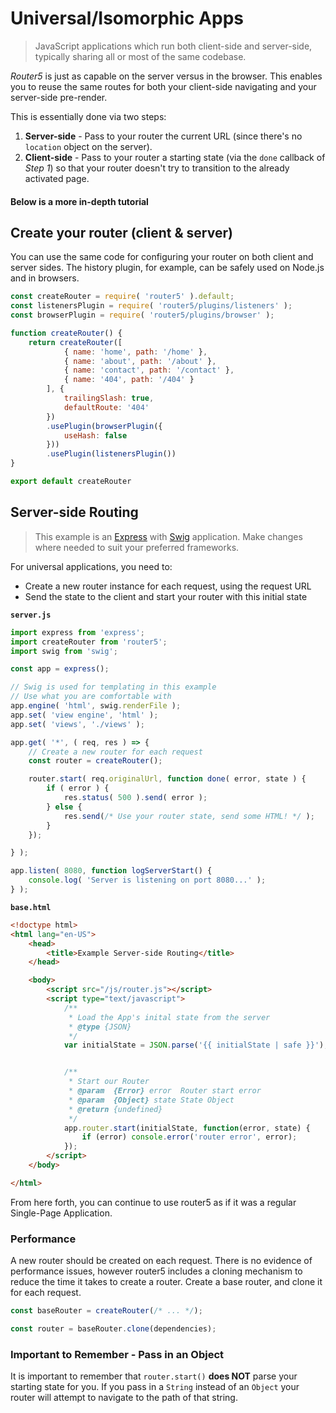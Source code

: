 # Universal/Isomorphic Apps

> JavaScript applications which run both client-side and server-side, typically sharing all or most of the same codebase.

_Router5_ is just as capable on the server versus in the browser. This enables you to reuse the same routes for both your client-side navigating and your server-side pre-render.

This is essentially done via two steps:

 1. **Server-side** - Pass to your router the current URL (since there's no `location` object on the server).
 2. **Client-side** - Pass to your router a starting state (via the `done` callback of _Step 1_) so that your router doesn't try to transition to the already activated page.

#### Below is a more in-depth tutorial

## Create your router (client & server)

You can use the same code for configuring your router on both client and server sides. The history plugin, for example, can be safely used on Node.js and in browsers.

```js
const createRouter = require( 'router5' ).default;
const listenersPlugin = require( 'router5/plugins/listeners' );
const browserPlugin = require( 'router5/plugins/browser' );

function createRouter() {
    return createRouter([
            { name: 'home', path: '/home' },
            { name: 'about', path: '/about' },
            { name: 'contact', path: '/contact' },
            { name: '404', path: '/404' }
        ], {
            trailingSlash: true,
            defaultRoute: '404'
        })
        .usePlugin(browserPlugin({
            useHash: false
        }))
        .usePlugin(listenersPlugin())
}

export default createRouter
```

## Server-side Routing
> This example is an [Express](http://expressjs.com/) with [Swig](http://paularmstrong.github.io/swig/) application. Make changes where needed to suit your preferred frameworks.

For universal applications, you need to:
- Create a new router instance for each request, using the request URL
- Send the state to the client and start your router with this initial state

**`server.js`**
```javascript
import express from 'express';
import createRouter from 'router5';
import swig from 'swig';

const app = express();

// Swig is used for templating in this example
// Use what you are comfortable with
app.engine( 'html', swig.renderFile );
app.set( 'view engine', 'html' );
app.set( 'views', './views' );

app.get( '*', ( req, res ) => {
	// Create a new router for each request
	const router = createRouter();

    router.start( req.originalUrl, function done( error, state ) {
        if ( error ) {
            res.status( 500 ).send( error );
        } else {
            res.send(/* Use your router state, send some HTML! */ );
        }
    });

} );

app.listen( 8080, function logServerStart() {
    console.log( 'Server is listening on port 8080...' );
} );
```
**`base.html`**
```html
<!doctype html>
<html lang="en-US">
    <head>
        <title>Example Server-side Routing</title>
    </head>

    <body>
        <script src="/js/router.js"></script>
        <script type="text/javascript">
            /**
             * Load the App's inital state from the server
             * @type {JSON}
             */
            var initialState = JSON.parse('{{ initialState | safe }}');


            /**
             * Start our Router
             * @param  {Error} error  Router start error
             * @param  {Object} state State Object
             * @return {undefined}
             */
            app.router.start(initialState, function(error, state) {
                if (error) console.error('router error', error);
            });
        </script>
    </body>

</html>

```

From here forth, you can continue to use router5 as if it was a regular Single-Page Application.


### Performance

A new router should be created on each request. There is no evidence of performance issues, however router5 includes a cloning mechanism to reduce the time it takes to create a router. Create a base router, and clone it for each request.

```js
const baseRouter = createRouter(/* ... */);

const router = baseRouter.clone(dependencies);
```

### Important to Remember - Pass in an Object

It is important to remember that `router.start()` **does NOT** parse your starting state for you. If you pass in a `String` instead of an `Object` your router will attempt to navigate to the path of that string.
